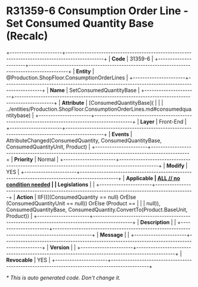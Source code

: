 ﻿---
erp.type: front-end-business-rule
erp.entity: Production.ShopFloor.ConsumptionOrderLines
---

# R31359-6 Consumption Order Line - Set Consumed Quantity Base (Recalc)
+----------------------+----------------------------------------------------------------------------------------------+
| **Code**             | 31359-6                                                                                      |
+----------------------+----------------------------------------------------------------------------------------------+
| **Entity**           | @Production.ShopFloor.ConsumptionOrderLines                                                  |
+----------------------+----------------------------------------------------------------------------------------------+
| **Name**             | SetConsumedQuantityBase                                                                      |
+----------------------+----------------------------------------------------------------------------------------------+
| **Attribute**        | [ConsumedQuantityBase](                                                                      |
|                      | ../entities/Production.ShopFloor.ConsumptionOrderLines.md#consumedquantitybase)              |
+----------------------+----------------------------------------------------------------------------------------------+
| **Layer**            | Front-End                                                                                    |
+----------------------+----------------------------------------------------------------------------------------------+
| **Events**           | AttributeChanged(ConsumedQuantity, ConsumedQuantityBase, ConsumedQuantityUnit, Product)      |
+----------------------+----------------------------------------------------------------------------------------------+
| **Priority**         | Normal                                                                                       |
+----------------------+----------------------------------------------------------------------------------------------+
| **Modify**           | YES                                                                                          |
+----------------------+----------------------------------------------------------------------------------------------+
| **Applicable         | [ALL // no condition needed](xref:applicable-legislations)                                   |
| Legislations**       |                                                                                              |
+----------------------+----------------------------------------------------------------------------------------------+
| **Action**           | IIF((((ConsumedQuantity == null) OrElse (ConsumedQuantityUnit == null)) OrElse (Product ==   |
|                      | null)), ConsumedQuantityBase, ConsumedQuantity.ConvertTo(Product.BaseUnit, Product))         |
+----------------------+----------------------------------------------------------------------------------------------+
| **Description**      |                                                                                              |
+----------------------+----------------------------------------------------------------------------------------------+
| **Message**          |                                                                                              |
+----------------------+----------------------------------------------------------------------------------------------+
| **Version**          |                                                                                              |
+----------------------+----------------------------------------------------------------------------------------------+
| **Revocable**        | YES                                                                                          |
+----------------------+----------------------------------------------------------------------------------------------+

*\* This is auto generated code. Don't change it.*
